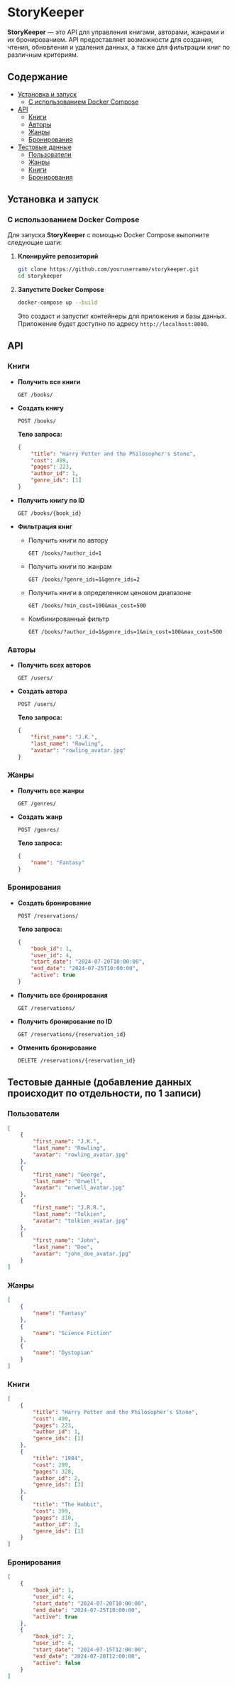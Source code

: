 # StoryKeeper

**StoryKeeper** — это API для управления книгами, авторами, жанрами и их бронированием. API предоставляет возможности для создания, чтения, обновления и удаления данных, а также для фильтрации книг по различным критериям.

## Содержание

- [Установка и запуск](#установка-и-запуск)
  - [С использованием Docker Compose](#с-использованием-docker-compose)
- [API](#api)
  - [Книги](#книги)
  - [Авторы](#авторы)
  - [Жанры](#жанры)
  - [Бронирования](#бронирования)
- [Тестовые данные](#тестовые-данные)
  - [Пользователи](#пользователи)
  - [Жанры](#жанры-1)
  - [Книги](#книги-1)
  - [Бронирования](#бронирования-1)

## Установка и запуск

### С использованием Docker Compose

Для запуска **StoryKeeper** с помощью Docker Compose выполните следующие шаги:

1. **Клонируйте репозиторий**

    ```bash
    git clone https://github.com/yourusername/storykeeper.git
    cd storykeeper
    ```

2. **Запустите Docker Compose**

    ```bash
    docker-compose up --build
    ```

    Это создаст и запустит контейнеры для приложения и базы данных. Приложение будет доступно по адресу `http://localhost:8000`.

## API

### Книги

- **Получить все книги**

    ```http
    GET /books/
    ```

- **Создать книгу**

    ```http
    POST /books/
    ```

    **Тело запроса:**

    ```json
    {
        "title": "Harry Potter and the Philosopher's Stone",
        "cost": 499,
        "pages": 223,
        "author_id": 1,
        "genre_ids": [1]
    }
    ```

- **Получить книгу по ID**

    ```http
    GET /books/{book_id}
    ```

- **Фильтрация книг**

    - Получить книги по автору

        ```http
        GET /books/?author_id=1
        ```

    - Получить книги по жанрам

        ```http
        GET /books/?genre_ids=1&genre_ids=2
        ```

    - Получить книги в определенном ценовом диапазоне

        ```http
        GET /books/?min_cost=100&max_cost=500
        ```

    - Комбинированный фильтр

        ```http
        GET /books/?author_id=1&genre_ids=1&min_cost=100&max_cost=500
        ```

### Авторы

- **Получить всех авторов**

    ```http
    GET /users/
    ```

- **Создать автора**

    ```http
    POST /users/
    ```

    **Тело запроса:**

    ```json
    {
        "first_name": "J.K.",
        "last_name": "Rowling",
        "avatar": "rowling_avatar.jpg"
    }
    ```

### Жанры

- **Получить все жанры**

    ```http
    GET /genres/
    ```

- **Создать жанр**

    ```http
    POST /genres/
    ```

    **Тело запроса:**

    ```json
    {
        "name": "Fantasy"
    }
    ```

### Бронирования

- **Создать бронирование**

    ```http
    POST /reservations/
    ```

    **Тело запроса:**

    ```json
    {
        "book_id": 1,
        "user_id": 4,
        "start_date": "2024-07-20T10:00:00",
        "end_date": "2024-07-25T10:00:00",
        "active": true
    }
    ```

- **Получить все бронирования**

    ```http
    GET /reservations/
    ```

- **Получить бронирование по ID**

    ```http
    GET /reservations/{reservation_id}
    ```

- **Отменить бронирование**

    ```http
    DELETE /reservations/{reservation_id}
    ```

## Тестовые данные (добавление данных происходит по отдельности, по 1 записи)

### Пользователи

```json
[
    {
        "first_name": "J.K.",
        "last_name": "Rowling",
        "avatar": "rowling_avatar.jpg"
    },
    {
        "first_name": "George",
        "last_name": "Orwell",
        "avatar": "orwell_avatar.jpg"
    },
    {
        "first_name": "J.R.R.",
        "last_name": "Tolkien",
        "avatar": "tolkien_avatar.jpg"
    },
    {
        "first_name": "John",
        "last_name": "Doe",
        "avatar": "john_doe_avatar.jpg"
    }
]
```

### Жанры
```json
[
    {
        "name": "Fantasy"
    },
    {
        "name": "Science Fiction"
    },
    {
        "name": "Dystopian"
    }
]
```

### Книги
```json
[
    {
        "title": "Harry Potter and the Philosopher's Stone",
        "cost": 499,
        "pages": 223,
        "author_id": 1,
        "genre_ids": [1]
    },
    {
        "title": "1984",
        "cost": 299,
        "pages": 328,
        "author_id": 2,
        "genre_ids": [3]
    },
    {
        "title": "The Hobbit",
        "cost": 399,
        "pages": 310,
        "author_id": 3,
        "genre_ids": [1]
    }
]
```
### Бронирования
```json
[
    {
        "book_id": 1,
        "user_id": 4,
        "start_date": "2024-07-20T10:00:00",
        "end_date": "2024-07-25T10:00:00",
        "active": true
    },
    {
        "book_id": 2,
        "user_id": 4,
        "start_date": "2024-07-15T12:00:00",
        "end_date": "2024-07-20T12:00:00",
        "active": false
    }
]
```


